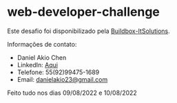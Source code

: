 # web-developer-challenge

Este desafio foi disponibilizado pela <a href="https://github.com/Buildbox-ItSolutions/web-developer-challenge" target="_blank">Buildbox-ItSolutions</a>.

Informações de contato:

* Daniel Akio Chen
* LinkedIn: <a href="https://www.linkedin.com/in/daniel-akio-chen-149a2a1a4/" target="_blank">Aqui</a>
* Telefone: 55(92)99475-1689
* Email: danielakio23@gmail.com

Feito tudo nos dias 09/08/2022 e 10/08/2022

